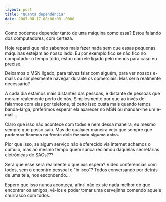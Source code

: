 ```yaml
---
layout: post
title: "Quanta dependência"
date: 2007-08-17 08:00:00 -0000
---
```


Como podemos depender tanto de uma máquina como essa? Estou falando dos computadores, com certeza.

Hoje reparei que não sabemos mais fazer nada sem que essas pequenas máquinas estejam ao nosso lado. Eu por exemplo fico se não fico no computador o tempo todo, estou com ele ligado pelo menos para caso eu precise.

Deixamos o MSN ligado, para talvez falar com alguém, para ver nossos e-mails ou simplesmente navegar durante os comerciais. Mas seria realmente necessário?

A cada dia estamos mais distantes das pessoas, e distante de pessoas que moram realemente perto de nós. Simplesmente por que ao invés de falarmos com elas por telefone, tá certo isso custa mais quando temos banda-larga, preferimos esperar ela aparecer no MSN ou mandar-lhe um e-mail...

Claro que isso não acontece com todos e nem dessa maneira, eu mesmo sempre que posso saio. Mas de qualquer maneira vejo que sempre que podemos ficamos na frente dele fazendo alguma coisa.

Pior que isso, se algum serviço não é oferecido via internet achamos o cúmulo, mas ao mesmo tempo quem nunca reclamou daquelas secretárias eletrônicas de SACs???

Será que esse será realmente o que nos espera? Video conferências com todos, sem o encontro pessoal e "in loco"? Todos conversando por detrás de uma tela, nos escondendo...

Espero que isso nunca aconteça, afinal não existe nada melhor do que encontrar os amigos, vê-los e poder tomar uma cervejinha comendo aquele churrasco com todos.